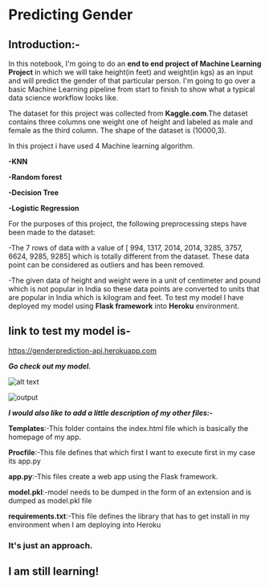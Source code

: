 # Predicting Gender

## Introduction:-

In this notebook, I'm going to do an **end to end project of Machine Learning Project** in which we will take height(in feet) and weight(in kgs) as an input and will predict the gender of that particular person. I'm going to go over a basic Machine Learning pipeline from start to finish to show what a typical data science workflow looks like.

The dataset for this project was collected from **Kaggle.com**.The dataset contains three columns one weight one of height and labeled as male and female as the third column. The shape of the dataset is (10000,3).

In this project i have used 4 Machine learning algorithm.

**-KNN**

**-Random forest**

**-Decision Tree**

**-Logistic Regression**

For the purposes of this project, the following preprocessing steps have been made to the dataset:

-The 7 rows of data with a value of [ 994, 1317, 2014, 2014, 3285, 3757, 6624, 9285, 9285] which is totally different from the dataset. These data point can be considered as outliers and has been removed.

-The given data of height and weight were in a unit of centimeter and pound which is not popular in India so these data points are converted to units that are popular in India which is kilogram and feet.
To test my model I have deployed my model using **Flask framework** into **Heroku** environment.

## link to test my model is-

https://genderprediction-api.herokuapp.com

***Go check out my model.***

![alt text](https://github.com/Anas-coder/My-Projects/blob/master/Machine%20Learning%20Projects/Screenshot%20(7).png
)



![output](https://github.com/Anas-coder/Project-Gender-Prediction/blob/master/Output.png)


***I would also like to add a little description of my other files:-***

**Templates**:-This folder contains the index.html file which is basically the homepage of my app.

**Procfile**:-This file defines that which first I want to execute first in my case its app.py

**app.py**:-This files create a web app using the Flask framework.

**model.pkl**:-model needs to be dumped in the form of an extension and is dumped as model.pkl file

**requirements.txt**:-This file defines the library that has to get install in my environment when I am deploying into Heroku


### It's just an approach.
## I am still learning!
